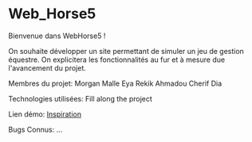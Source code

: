 # Web_Horse5

Bienvenue dans WebHorse5 !

On souhaite développer un site permettant de simuler un jeu de gestion équestre.  On explicitera les fonctionnalités au fur et à mesure due l'avancement du projet.

 Membres du projet:
   Morgan Malle
   Eya Rekik
   Ahmadou Cherif Dia

  Technologies utilisées:
    Fill along the project

  Lien démo:
    [Inspiration](https://www.equideow.com/)

  Bugs Connus:
    ...
